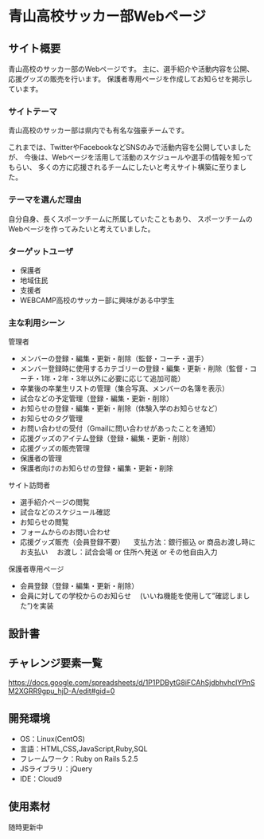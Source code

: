 # 青山高校サッカー部Webページ

## サイト概要
青山高校のサッカー部のWebページです。
主に、選手紹介や活動内容を公開、応援グッズの販売を行います。
保護者専用ページを作成してお知らせを掲示しています。


### サイトテーマ
青山高校のサッカー部は県内でも有名な強豪チームです。

これまでは、TwitterやFacebookなどSNSのみで活動内容を公開していましたが、
今後は、Webページを活用して活動のスケジュールや選手の情報を知ってもらい、
多くの方に応援されるチームにしたいと考えサイト構築に至りました。


### テーマを選んだ理由
自分自身、長くスポーツチームに所属していたこともあり、
スポーツチームのWebページを作ってみたいと考えていました。


### ターゲットユーザ
* 保護者
* 地域住民
* 支援者
* WEBCAMP高校のサッカー部に興味がある中学生


### 主な利用シーン

管理者
* メンバーの登録・編集・更新・削除（監督・コーチ・選手）
* メンバー登録時に使用するカテゴリーの登録・編集・更新・削除（監督・コーチ・1年・2年・3年以外に必要に応じて追加可能）
* 卒業後の卒業生リストの管理（集合写真、メンバーの名簿を表示）
* 試合などの予定管理（登録・編集・更新・削除）
* お知らせの登録・編集・更新・削除（体験入学のお知らせなど）
* お知らせのタグ管理
* お問い合わせの受付（Gmailに問い合わせがあったことを通知）
* 応援グッズのアイテム登録（登録・編集・更新・削除）
* 応援グッズの販売管理
* 保護者の管理
* 保護者向けのお知らせの登録・編集・更新・削除

サイト訪問者
* 選手紹介ページの閲覧
* 試合などのスケジュール確認
* お知らせの閲覧
* フォームからのお問い合わせ
* 応援グッズ販売（会員登録不要）
　支払方法：銀行振込 or 商品お渡し時にお支払い
　お渡し：試合会場 or 住所へ発送 or その他自由入力


保護者専用ページ
* 会員登録（登録・編集・更新・削除）
* 会員に対しての学校からのお知らせ
　(いいね機能を使用して”確認しました”)を実装


## 設計書


## チャレンジ要素一覧
https://docs.google.com/spreadsheets/d/1P1PDBytG8iFCAhSjdbhvhclYPnSM2XGRR9gpu_hjD-A/edit#gid=0


## 開発環境
- OS：Linux(CentOS)
- 言語：HTML,CSS,JavaScript,Ruby,SQL
- フレームワーク：Ruby on Rails 5.2.5
- JSライブラリ：jQuery
- IDE：Cloud9

## 使用素材
随時更新中